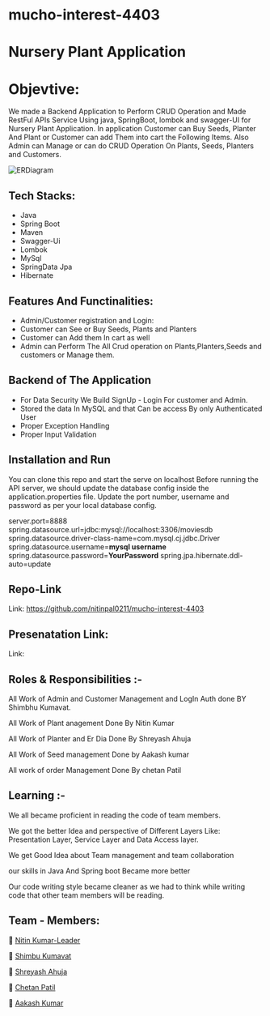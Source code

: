 # mucho-interest-4403


# Nursery Plant Application

# Objevtive:
We made a Backend Application to Perform CRUD Operation and Made RestFul APIs Service Using java, SpringBoot, lombok and swagger-UI for Nursery
Plant Application. In application Customer can Buy Seeds, Planter And Plant or Customer can add Them into cart the Following Items.
Also Admin can Manage or can do CRUD Operation On Plants, Seeds, Planters and Customers.


![ERDiagram]()


## Tech Stacks:

- Java
- Spring Boot
- Maven
- Swagger-Ui
- Lombok
- MySql
- SpringData Jpa
- Hibernate


## Features And Functinalities:

- Admin/Customer registration and Login:
- Customer can See or Buy Seeds, Plants and Planters
- Customer can Add them In cart as well
- Admin can Perform The All Crud operation on Plants,Planters,Seeds and customers or Manage them.

##  Backend of The Application 

- For Data Security We Build SignUp - Login For customer and Admin.  
- Stored the data In MySQL and that Can be access By only Authenticated User 
- Proper Exception Handling 
- Proper Input Validation 

## Installation and Run 

You can clone this repo and start the serve on localhost
Before running the API server, we should update the database config inside the application.properties file.
Update the port number, username and password as per your local database config.

   server.port=8888
   spring.datasource.url=jdbc:mysql://localhost:3306/moviesdb
   spring.datasource.driver-class-name=com.mysql.cj.jdbc.Driver
   spring.datasource.username=**mysql username**
   spring.datasource.password=**YourPassword**
   spring.jpa.hibernate.ddl-auto=update


## Repo-Link 

Link: https://github.com/nitinpal0211/mucho-interest-4403

## Presenatation Link:

Link: 

## Roles & Responsibilities :-

All Work of Admin and Customer Management and LogIn Auth done BY Shimbhu Kumavat.

All Work of Plant anagement Done By Nitin Kumar 

All Work of Planter and Er Dia Done By Shreyash Ahuja

All Work of Seed management Done by Aakash kumar

All work of order Management Done By chetan Patil 

## Learning :-

We all became proficient in reading the code of team members.

We got the better Idea and perspective of Different Layers Like: Presentation Layer, Service Layer and Data Access layer.

We get Good Idea about Team management and team collaboration 

our skills in Java And Spring boot Became more better

Our code writing style became cleaner as we had to think while writing code that other team members will be reading. 


## Team - Members:

👤 [Nitin Kumar-Leader](github.com/nitinpal0211)

👤 [Shimbu Kumavat](github.com/Shimbhu77)

👤 [Shreyash Ahuja](github.com/loki025)

👤 [Chetan Patil](github.com/Chetan8788)

👤 [Aakash Kumar](github.com/akash07032001)


